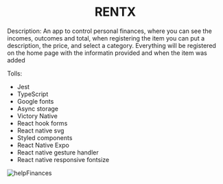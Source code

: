 <h1 align="center"> RENTX </h1>

Description: An app to control personal finances, where you can see the incomes, outcomes and total, when registering the item you can put a description, the price, and select a category. Everything will be registered on the home page with the informatin provided and when the item was added 

Tolls:
- Jest
- TypeScript
- Google fonts
- Async storage
- Victory Native
- React hook forms
- React native svg
- Styled components
- React Native Expo
- React native gesture handler
- React native responsive fontsize

![helpFinances](https://user-images.githubusercontent.com/75041514/228636486-d8196bec-a99e-487f-8546-df70352f2713.gif)
